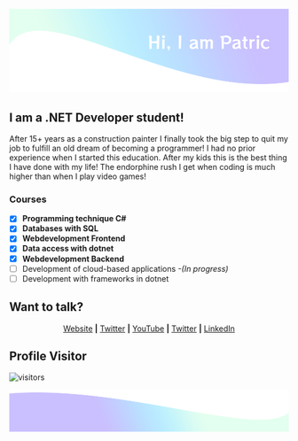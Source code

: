 ![header](/img/top.png)

## I am a .NET Developer student!

After 15+ years as a construction painter I finally took the big step to quit my job to fulfill an old dream of becoming a programmer! I had no prior experience when I started this education. After my kids this is the best thing I have done with my life! The endorphine rush I get when coding is much higher than when I play video games!

### Courses

- [x] **Programming technique C#**
- [x] **Databases with SQL**
- [x] **Webdevelopment Frontend**
- [x] **Data access with dotnet** 
- [x] **Webdevelopment Backend**
- [ ] Development of cloud-based applications _-(In progress)_
- [ ] Development with frameworks in dotnet

## Want to talk?

<p align="center">
  <a href="http://patricbergkvist.com" target="_blank">Website</a> <b>|</b>
  <a href="https://twitter.com/Spuute" target="_blank">Twitter</a> <b>|</b>
  <a href="https://www.youtube.com/patricbergkvist" target="_blank">YouTube</a> <b>|</b>
  <a href="https://twitter.com/Spuute" target="_blank">Twitter</a> <b>|</b>
  <a href="https://www.linkedin.com/in/patric-bergkvist-b5823b67/" target="_blank">LinkedIn</a>
</p>

## Profile Visitor

![visitors](https://visitor-badge.glitch.me/badge?page_id=spuute.spuute)

![footer](/img/bottom.png)
